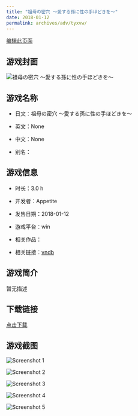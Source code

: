 ```yaml
---
title: "祖母の密穴 ～愛する孫に性の手ほどきを～"
date: 2018-01-12
permalink: archives/adv/tyxvw/
---
```

[编辑此页面](https://github.com/ACG-3/ADV3-source/blob/main/source/_posts/%E7%A5%96%E6%AF%8D%E3%81%AE%E5%AF%86%E7%A9%B4%20%EF%BD%9E%E6%84%9B%E3%81%99%E3%82%8B%E5%AD%AB%E3%81%AB%E6%80%A7%E3%81%AE%E6%89%8B%E3%81%BB%E3%81%A9%E3%81%8D%E3%82%92%EF%BD%9E.md)

## 游戏封面

![祖母の密穴 ～愛する孫に性の手ほどきを～](https://pan.timero.xyz/d/onedrive/img_lib_001/%E7%A5%96%E6%AF%8D%E3%81%AE%E5%AF%86%E7%A9%B4%20%EF%BD%9E%E6%84%9B%E3%81%99%E3%82%8B%E5%AD%AB%E3%81%AB%E6%80%A7%E3%81%AE%E6%89%8B%E3%81%BB%E3%81%A9%E3%81%8D%E3%82%92%EF%BD%9E_cover.avif)


## 游戏名称

- 日文：祖母の密穴 ～愛する孫に性の手ほどきを～
- 英文：None
- 中文：None

- 别名：


## 游戏信息

- 时长：3.0 h
- 开发者：Appetite
- 发售日期：2018-01-12
- 游戏平台：win
- 相关作品：

- 相关链接：[vndb](https://vndb.org/v22291)


## 游戏简介

暂无描述


## 下载链接

[点击下载](https://pan.timero.xyz/onedrive/adv_lib_001/%E7%A5%96%E6%AF%8D%E3%81%AE%E5%AF%86%E7%A9%B4%20%EF%BD%9E%E6%84%9B%E3%81%99%E3%82%8B%E5%AD%AB%E3%81%AB%E6%80%A7%E3%81%AE%E6%89%8B%E3%81%BB%E3%81%A9%E3%81%8D%E3%82%92%EF%BD%9E)


## 游戏截图


![Screenshot 1](https://pan.timero.xyz/d/onedrive/img_lib_001/%E7%A5%96%E6%AF%8D%E3%81%AE%E5%AF%86%E7%A9%B4%20%EF%BD%9E%E6%84%9B%E3%81%99%E3%82%8B%E5%AD%AB%E3%81%AB%E6%80%A7%E3%81%AE%E6%89%8B%E3%81%BB%E3%81%A9%E3%81%8D%E3%82%92%EF%BD%9E_Screenshot_1.avif)

![Screenshot 2](https://pan.timero.xyz/d/onedrive/img_lib_001/%E7%A5%96%E6%AF%8D%E3%81%AE%E5%AF%86%E7%A9%B4%20%EF%BD%9E%E6%84%9B%E3%81%99%E3%82%8B%E5%AD%AB%E3%81%AB%E6%80%A7%E3%81%AE%E6%89%8B%E3%81%BB%E3%81%A9%E3%81%8D%E3%82%92%EF%BD%9E_Screenshot_2.avif)

![Screenshot 3](https://pan.timero.xyz/d/onedrive/img_lib_001/%E7%A5%96%E6%AF%8D%E3%81%AE%E5%AF%86%E7%A9%B4%20%EF%BD%9E%E6%84%9B%E3%81%99%E3%82%8B%E5%AD%AB%E3%81%AB%E6%80%A7%E3%81%AE%E6%89%8B%E3%81%BB%E3%81%A9%E3%81%8D%E3%82%92%EF%BD%9E_Screenshot_3.avif)

![Screenshot 4](https://pan.timero.xyz/d/onedrive/img_lib_001/%E7%A5%96%E6%AF%8D%E3%81%AE%E5%AF%86%E7%A9%B4%20%EF%BD%9E%E6%84%9B%E3%81%99%E3%82%8B%E5%AD%AB%E3%81%AB%E6%80%A7%E3%81%AE%E6%89%8B%E3%81%BB%E3%81%A9%E3%81%8D%E3%82%92%EF%BD%9E_Screenshot_4.avif)

![Screenshot 5](https://pan.timero.xyz/d/onedrive/img_lib_001/%E7%A5%96%E6%AF%8D%E3%81%AE%E5%AF%86%E7%A9%B4%20%EF%BD%9E%E6%84%9B%E3%81%99%E3%82%8B%E5%AD%AB%E3%81%AB%E6%80%A7%E3%81%AE%E6%89%8B%E3%81%BB%E3%81%A9%E3%81%8D%E3%82%92%EF%BD%9E_Screenshot_5.avif)


